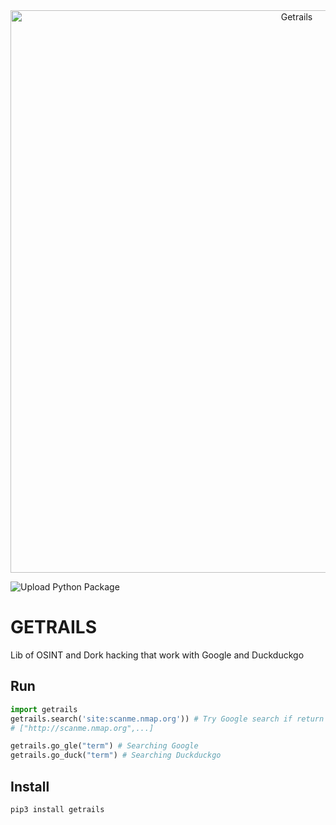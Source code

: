 <center>
  <img src="https://raw.githubusercontent.com/Vault-Cyber-Security/getrails/lib/img/beta1.jpg" alt="Getrails" width="900px"/>
</center>

![Upload Python Package](https://github.com/Vault-Cyber-Security/getrails/workflows/Upload%20Python%20Package/badge.svg?branch=lib)

# GETRAILS
Lib of OSINT and Dork hacking that work with Google and Duckduckgo

## Run

```python
import getrails
getrails.search('site:scanme.nmap.org')) # Try Google search if return error use Duckduckgo
# ["http://scanme.nmap.org",...]

getrails.go_gle("term") # Searching Google
getrails.go_duck("term") # Searching Duckduckgo
```

## Install

```pypi
pip3 install getrails
```
